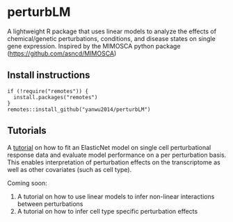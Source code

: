 # perturbLM
A lightweight R package that uses linear models to analyze the effects of chemical/genetic perturbations, 
conditions, and disease states on single gene expression. Inspired by the MIMOSCA python package (https://github.com/asncd/MIMOSCA)

## Install instructions
```
if (!require("remotes")) {
  install.packages("remotes")
}
remotes::install_github("yanwu2014/perturbLM")
```

## Tutorials
A [tutorial](https://yanwu2014.github.io/perturbLM/demos/elasticnet_demo.nb.html) on how to fit an 
ElasticNet model on single cell perturbational response data
and evaluate model performance on a per perturbation basis. This enables interpretation of 
perturbation effects on the transcriptome as well as other covariates (such as cell type).

Coming soon:
1. A tutorial on how to use linear models to infer non-linear interactions between perturbations
2. A tutorial on how to infer cell type specific perturbation effects
